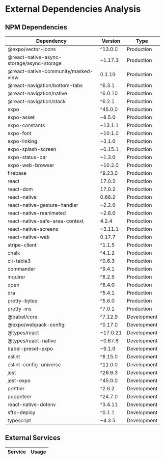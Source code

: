 # External Dependencies Analysis

## NPM Dependencies

| Dependency | Version | Type |
|------------|---------|------|
| @expo/vector-icons | ^13.0.0 | Production |
| @react-native-async-storage/async-storage | ~1.17.3 | Production |
| @react-native-community/masked-view | 0.1.10 | Production |
| @react-navigation/bottom-tabs | ^6.3.1 | Production |
| @react-navigation/native | ^6.0.10 | Production |
| @react-navigation/stack | ^6.2.1 | Production |
| expo | ^45.0.0 | Production |
| expo-asset | ~8.5.0 | Production |
| expo-constants | ~13.1.1 | Production |
| expo-font | ~10.1.0 | Production |
| expo-linking | ~3.1.0 | Production |
| expo-splash-screen | ~0.15.1 | Production |
| expo-status-bar | ~1.3.0 | Production |
| expo-web-browser | ~10.2.0 | Production |
| firebase | ^9.23.0 | Production |
| react | 17.0.2 | Production |
| react-dom | 17.0.2 | Production |
| react-native | 0.68.2 | Production |
| react-native-gesture-handler | ~2.2.0 | Production |
| react-native-reanimated | ~2.8.0 | Production |
| react-native-safe-area-context | 4.2.4 | Production |
| react-native-screens | ~3.11.1 | Production |
| react-native-web | 0.17.7 | Production |
| stripe-client | ^1.1.5 | Production |
| chalk | ^4.1.2 | Production |
| cli-table3 | ^0.6.3 | Production |
| commander | ^9.4.1 | Production |
| inquirer | ^8.2.5 | Production |
| open | ^8.4.0 | Production |
| ora | ^5.4.1 | Production |
| pretty-bytes | ^5.6.0 | Production |
| pretty-ms | ^7.0.1 | Production |
| @babel/core | ^7.12.9 | Development |
| @expo/webpack-config | ^0.17.0 | Development |
| @types/react | ~17.0.21 | Development |
| @types/react-native | ~0.67.6 | Development |
| babel-preset-expo | ~9.1.0 | Development |
| eslint | ^8.15.0 | Development |
| eslint-config-universe | ^11.0.0 | Development |
| jest | ^26.6.3 | Development |
| jest-expo | ^45.0.0 | Development |
| prettier | ^2.6.2 | Development |
| puppeteer | ^24.7.0 | Development |
| react-native-dotenv | ^3.4.11 | Development |
| sftp-deploy | ^0.1.1 | Development |
| typescript | ~4.3.5 | Development |

## External Services

| Service | Usage |
|---------|-------|
